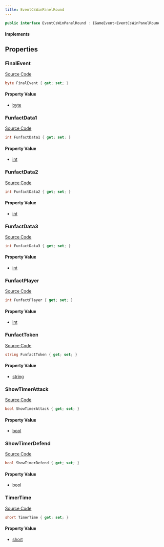 ```yaml
---
title: EventCsWinPanelRound
---
```


```csharp
public interface EventCsWinPanelRound : IGameEvent<EventCsWinPanelRound>
```

#### Implements

## Properties

### FinalEvent

[Source Code](https://github.com/swiftly-solution/swiftlys2/blob/main/managed/src/SwiftlyS2.Generated/GameEvents/Interfaces/EventCsWinPanelRound.cs#L38)

```csharp
byte FinalEvent { get; set; }
```

#### Property Value

- [byte](https://learn.microsoft.com/dotnet/api/system.byte)

### FunfactData1

[Source Code](https://github.com/swiftly-solution/swiftlys2/blob/main/managed/src/SwiftlyS2.Generated/GameEvents/Interfaces/EventCsWinPanelRound.cs#L53)

```csharp
int FunfactData1 { get; set; }
```

#### Property Value

- [int](https://learn.microsoft.com/dotnet/api/system.int32)

### FunfactData2

[Source Code](https://github.com/swiftly-solution/swiftlys2/blob/main/managed/src/SwiftlyS2.Generated/GameEvents/Interfaces/EventCsWinPanelRound.cs#L58)

```csharp
int FunfactData2 { get; set; }
```

#### Property Value

- [int](https://learn.microsoft.com/dotnet/api/system.int32)

### FunfactData3

[Source Code](https://github.com/swiftly-solution/swiftlys2/blob/main/managed/src/SwiftlyS2.Generated/GameEvents/Interfaces/EventCsWinPanelRound.cs#L63)

```csharp
int FunfactData3 { get; set; }
```

#### Property Value

- [int](https://learn.microsoft.com/dotnet/api/system.int32)

### FunfactPlayer

[Source Code](https://github.com/swiftly-solution/swiftlys2/blob/main/managed/src/SwiftlyS2.Generated/GameEvents/Interfaces/EventCsWinPanelRound.cs#L48)

```csharp
int FunfactPlayer { get; set; }
```

#### Property Value

- [int](https://learn.microsoft.com/dotnet/api/system.int32)

### FunfactToken

[Source Code](https://github.com/swiftly-solution/swiftlys2/blob/main/managed/src/SwiftlyS2.Generated/GameEvents/Interfaces/EventCsWinPanelRound.cs#L43)

```csharp
string FunfactToken { get; set; }
```

#### Property Value

- [string](https://learn.microsoft.com/dotnet/api/system.string)

### ShowTimerAttack

[Source Code](https://github.com/swiftly-solution/swiftlys2/blob/main/managed/src/SwiftlyS2.Generated/GameEvents/Interfaces/EventCsWinPanelRound.cs#L26)

```csharp
bool ShowTimerAttack { get; set; }
```

#### Property Value

- [bool](https://learn.microsoft.com/dotnet/api/system.boolean)

### ShowTimerDefend

[Source Code](https://github.com/swiftly-solution/swiftlys2/blob/main/managed/src/SwiftlyS2.Generated/GameEvents/Interfaces/EventCsWinPanelRound.cs#L21)

```csharp
bool ShowTimerDefend { get; set; }
```

#### Property Value

- [bool](https://learn.microsoft.com/dotnet/api/system.boolean)

### TimerTime

[Source Code](https://github.com/swiftly-solution/swiftlys2/blob/main/managed/src/SwiftlyS2.Generated/GameEvents/Interfaces/EventCsWinPanelRound.cs#L31)

```csharp
short TimerTime { get; set; }
```

#### Property Value

- [short](https://learn.microsoft.com/dotnet/api/system.int16)

